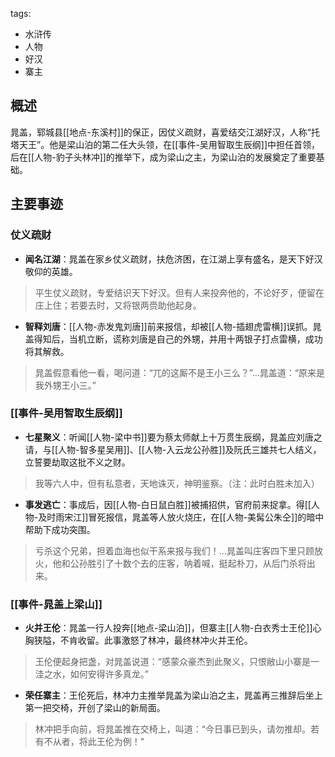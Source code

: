 tags:
  - 水浒传
  - 人物
  - 好汉
  - 寨主

## 概述
晁盖，郓城县[[地点-东溪村]]的保正，因仗义疏财，喜爱结交江湖好汉，人称“托塔天王”。他是梁山泊的第二任大头领，在[[事件-吴用智取生辰纲]]中担任首领，后在[[人物-豹子头林冲]]的推举下，成为梁山之主，为梁山泊的发展奠定了重要基础。

## 主要事迹
### 仗义疏财
- **闻名江湖**：晁盖在家乡仗义疏财，扶危济困，在江湖上享有盛名，是天下好汉敬仰的英雄。
> 平生仗义疏财，专爱结识天下好汉。但有人来投奔他的，不论好歹，便留在庄上住；若要去时，又将银两赍助他起身。

- **智释刘唐**：[[人物-赤发鬼刘唐]]前来报信，却被[[人物-插翅虎雷横]]误抓。晁盖得知后，当机立断，谎称刘唐是自己的外甥，并用十两银子打点雷横，成功将其解救。
> 晁盖假意看他一看，喝问道：“兀的这厮不是王小三么？”...晁盖道：“原来是我外甥王小三。”

### [[事件-吴用智取生辰纲]]
- **七星聚义**：听闻[[人物-梁中书]]要为蔡太师献上十万贯生辰纲，晁盖应刘唐之请，与[[人物-智多星吴用]]、[[人物-入云龙公孙胜]]及阮氏三雄共七人结义，立誓要劫取这批不义之财。
> 我等六人中，但有私意者，天地诛灭，神明鉴察。（注：此时白胜未加入）

- **事发逃亡**：事成后，因[[人物-白日鼠白胜]]被捕招供，官府前来捉拿。得[[人物-及时雨宋江]]冒死报信，晁盖等人放火烧庄，在[[人物-美髯公朱仝]]的暗中帮助下成功突围。
> 亏杀这个兄弟，担着血海也似干系来报与我们！...晁盖叫庄客四下里只顾放火，他和公孙胜引了十数个去的庄客，呐着喊，挺起朴刀，从后门杀将出来。

### [[事件-晁盖上梁山]]
- **火并王伦**：晁盖一行人投奔[[地点-梁山泊]]，但寨主[[人物-白衣秀士王伦]]心胸狭隘，不肯收留。此事激怒了林冲，最终林冲火并王伦。
> 王伦便起身把盏，对晁盖说道：“感蒙众豪杰到此聚义，只恨敝山小寨是一洼之水，如何安得许多真龙。”

- **荣任寨主**：王伦死后，林冲力主推举晁盖为梁山泊之主，晁盖再三推辞后坐上第一把交椅，开创了梁山的新局面。
> 林冲把手向前，将晁盖推在交椅上，叫道：“今日事已到头，请勿推却。若有不从者，将此王伦为例！”
